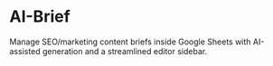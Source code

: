 # AI-Brief
Manage SEO/marketing content briefs inside Google Sheets with AI-assisted generation and a streamlined editor sidebar.
